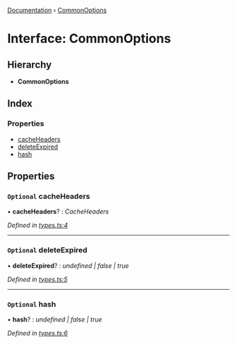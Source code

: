 [Documentation](../README.md) › [CommonOptions](commonoptions.md)

# Interface: CommonOptions

## Hierarchy

* **CommonOptions**

## Index

### Properties

* [cacheHeaders](commonoptions.md#optional-cacheheaders)
* [deleteExpired](commonoptions.md#optional-deleteexpired)
* [hash](commonoptions.md#optional-hash)

## Properties

### `Optional` cacheHeaders

• **cacheHeaders**? : *CacheHeaders*

*Defined in [types.ts:4](https://github.com/badbatch/cachemap/blob/1f50616/packages/core-worker/src/types.ts#L4)*

___

### `Optional` deleteExpired

• **deleteExpired**? : *undefined | false | true*

*Defined in [types.ts:5](https://github.com/badbatch/cachemap/blob/1f50616/packages/core-worker/src/types.ts#L5)*

___

### `Optional` hash

• **hash**? : *undefined | false | true*

*Defined in [types.ts:6](https://github.com/badbatch/cachemap/blob/1f50616/packages/core-worker/src/types.ts#L6)*
